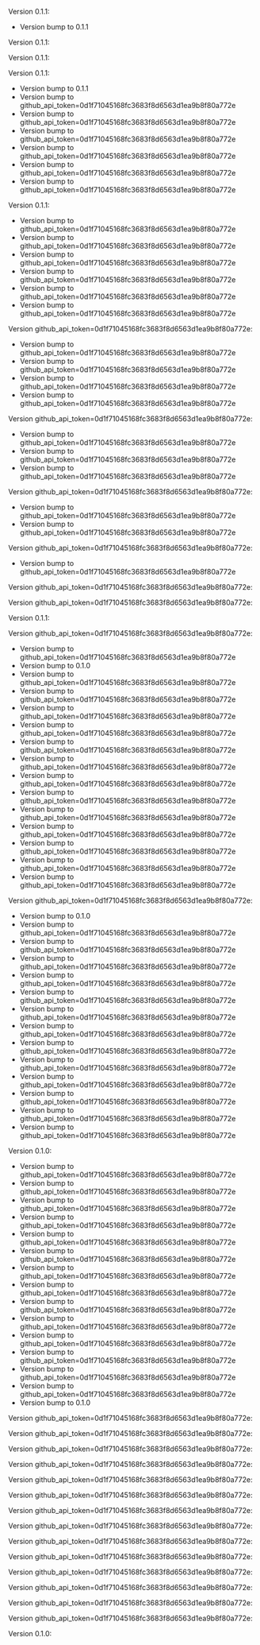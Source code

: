 Version 0.1.1:
 - Version bump to 0.1.1

Version 0.1.1:


Version 0.1.1:


Version 0.1.1:
 - Version bump to 0.1.1
 - Version bump to github_api_token=0d1f71045168fc3683f8d6563d1ea9b8f80a772e
 - Version bump to github_api_token=0d1f71045168fc3683f8d6563d1ea9b8f80a772e
 - Version bump to github_api_token=0d1f71045168fc3683f8d6563d1ea9b8f80a772e
 - Version bump to github_api_token=0d1f71045168fc3683f8d6563d1ea9b8f80a772e
 - Version bump to github_api_token=0d1f71045168fc3683f8d6563d1ea9b8f80a772e
 - Version bump to github_api_token=0d1f71045168fc3683f8d6563d1ea9b8f80a772e

Version 0.1.1:
 - Version bump to github_api_token=0d1f71045168fc3683f8d6563d1ea9b8f80a772e
 - Version bump to github_api_token=0d1f71045168fc3683f8d6563d1ea9b8f80a772e
 - Version bump to github_api_token=0d1f71045168fc3683f8d6563d1ea9b8f80a772e
 - Version bump to github_api_token=0d1f71045168fc3683f8d6563d1ea9b8f80a772e
 - Version bump to github_api_token=0d1f71045168fc3683f8d6563d1ea9b8f80a772e
 - Version bump to github_api_token=0d1f71045168fc3683f8d6563d1ea9b8f80a772e

Version github_api_token=0d1f71045168fc3683f8d6563d1ea9b8f80a772e:
 - Version bump to github_api_token=0d1f71045168fc3683f8d6563d1ea9b8f80a772e
 - Version bump to github_api_token=0d1f71045168fc3683f8d6563d1ea9b8f80a772e
 - Version bump to github_api_token=0d1f71045168fc3683f8d6563d1ea9b8f80a772e
 - Version bump to github_api_token=0d1f71045168fc3683f8d6563d1ea9b8f80a772e

Version github_api_token=0d1f71045168fc3683f8d6563d1ea9b8f80a772e:
 - Version bump to github_api_token=0d1f71045168fc3683f8d6563d1ea9b8f80a772e
 - Version bump to github_api_token=0d1f71045168fc3683f8d6563d1ea9b8f80a772e
 - Version bump to github_api_token=0d1f71045168fc3683f8d6563d1ea9b8f80a772e

Version github_api_token=0d1f71045168fc3683f8d6563d1ea9b8f80a772e:
 - Version bump to github_api_token=0d1f71045168fc3683f8d6563d1ea9b8f80a772e
 - Version bump to github_api_token=0d1f71045168fc3683f8d6563d1ea9b8f80a772e

Version github_api_token=0d1f71045168fc3683f8d6563d1ea9b8f80a772e:
 - Version bump to github_api_token=0d1f71045168fc3683f8d6563d1ea9b8f80a772e

Version github_api_token=0d1f71045168fc3683f8d6563d1ea9b8f80a772e:


Version github_api_token=0d1f71045168fc3683f8d6563d1ea9b8f80a772e:


Version 0.1.1:


Version github_api_token=0d1f71045168fc3683f8d6563d1ea9b8f80a772e:
 - Version bump to github_api_token=0d1f71045168fc3683f8d6563d1ea9b8f80a772e
 - Version bump to 0.1.0
 - Version bump to github_api_token=0d1f71045168fc3683f8d6563d1ea9b8f80a772e
 - Version bump to github_api_token=0d1f71045168fc3683f8d6563d1ea9b8f80a772e
 - Version bump to github_api_token=0d1f71045168fc3683f8d6563d1ea9b8f80a772e
 - Version bump to github_api_token=0d1f71045168fc3683f8d6563d1ea9b8f80a772e
 - Version bump to github_api_token=0d1f71045168fc3683f8d6563d1ea9b8f80a772e
 - Version bump to github_api_token=0d1f71045168fc3683f8d6563d1ea9b8f80a772e
 - Version bump to github_api_token=0d1f71045168fc3683f8d6563d1ea9b8f80a772e
 - Version bump to github_api_token=0d1f71045168fc3683f8d6563d1ea9b8f80a772e
 - Version bump to github_api_token=0d1f71045168fc3683f8d6563d1ea9b8f80a772e
 - Version bump to github_api_token=0d1f71045168fc3683f8d6563d1ea9b8f80a772e
 - Version bump to github_api_token=0d1f71045168fc3683f8d6563d1ea9b8f80a772e
 - Version bump to github_api_token=0d1f71045168fc3683f8d6563d1ea9b8f80a772e
 - Version bump to github_api_token=0d1f71045168fc3683f8d6563d1ea9b8f80a772e

Version github_api_token=0d1f71045168fc3683f8d6563d1ea9b8f80a772e:
 - Version bump to 0.1.0
 - Version bump to github_api_token=0d1f71045168fc3683f8d6563d1ea9b8f80a772e
 - Version bump to github_api_token=0d1f71045168fc3683f8d6563d1ea9b8f80a772e
 - Version bump to github_api_token=0d1f71045168fc3683f8d6563d1ea9b8f80a772e
 - Version bump to github_api_token=0d1f71045168fc3683f8d6563d1ea9b8f80a772e
 - Version bump to github_api_token=0d1f71045168fc3683f8d6563d1ea9b8f80a772e
 - Version bump to github_api_token=0d1f71045168fc3683f8d6563d1ea9b8f80a772e
 - Version bump to github_api_token=0d1f71045168fc3683f8d6563d1ea9b8f80a772e
 - Version bump to github_api_token=0d1f71045168fc3683f8d6563d1ea9b8f80a772e
 - Version bump to github_api_token=0d1f71045168fc3683f8d6563d1ea9b8f80a772e
 - Version bump to github_api_token=0d1f71045168fc3683f8d6563d1ea9b8f80a772e
 - Version bump to github_api_token=0d1f71045168fc3683f8d6563d1ea9b8f80a772e
 - Version bump to github_api_token=0d1f71045168fc3683f8d6563d1ea9b8f80a772e
 - Version bump to github_api_token=0d1f71045168fc3683f8d6563d1ea9b8f80a772e

Version 0.1.0:
 - Version bump to github_api_token=0d1f71045168fc3683f8d6563d1ea9b8f80a772e
 - Version bump to github_api_token=0d1f71045168fc3683f8d6563d1ea9b8f80a772e
 - Version bump to github_api_token=0d1f71045168fc3683f8d6563d1ea9b8f80a772e
 - Version bump to github_api_token=0d1f71045168fc3683f8d6563d1ea9b8f80a772e
 - Version bump to github_api_token=0d1f71045168fc3683f8d6563d1ea9b8f80a772e
 - Version bump to github_api_token=0d1f71045168fc3683f8d6563d1ea9b8f80a772e
 - Version bump to github_api_token=0d1f71045168fc3683f8d6563d1ea9b8f80a772e
 - Version bump to github_api_token=0d1f71045168fc3683f8d6563d1ea9b8f80a772e
 - Version bump to github_api_token=0d1f71045168fc3683f8d6563d1ea9b8f80a772e
 - Version bump to github_api_token=0d1f71045168fc3683f8d6563d1ea9b8f80a772e
 - Version bump to github_api_token=0d1f71045168fc3683f8d6563d1ea9b8f80a772e
 - Version bump to github_api_token=0d1f71045168fc3683f8d6563d1ea9b8f80a772e
 - Version bump to github_api_token=0d1f71045168fc3683f8d6563d1ea9b8f80a772e
 - Version bump to github_api_token=0d1f71045168fc3683f8d6563d1ea9b8f80a772e
 - Version bump to 0.1.0

Version github_api_token=0d1f71045168fc3683f8d6563d1ea9b8f80a772e:


Version github_api_token=0d1f71045168fc3683f8d6563d1ea9b8f80a772e:


Version github_api_token=0d1f71045168fc3683f8d6563d1ea9b8f80a772e:


Version github_api_token=0d1f71045168fc3683f8d6563d1ea9b8f80a772e:


Version github_api_token=0d1f71045168fc3683f8d6563d1ea9b8f80a772e:


Version github_api_token=0d1f71045168fc3683f8d6563d1ea9b8f80a772e:


Version github_api_token=0d1f71045168fc3683f8d6563d1ea9b8f80a772e:


Version github_api_token=0d1f71045168fc3683f8d6563d1ea9b8f80a772e:


Version github_api_token=0d1f71045168fc3683f8d6563d1ea9b8f80a772e:


Version github_api_token=0d1f71045168fc3683f8d6563d1ea9b8f80a772e:


Version github_api_token=0d1f71045168fc3683f8d6563d1ea9b8f80a772e:


Version github_api_token=0d1f71045168fc3683f8d6563d1ea9b8f80a772e:


Version github_api_token=0d1f71045168fc3683f8d6563d1ea9b8f80a772e:


Version github_api_token=0d1f71045168fc3683f8d6563d1ea9b8f80a772e:


Version 0.1.0:


